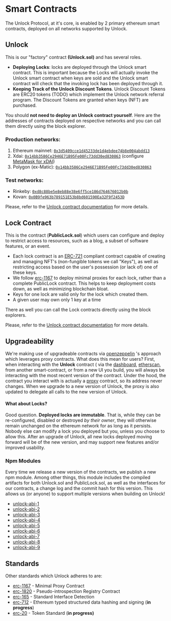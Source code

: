 # Smart Contracts

The Unlock Protocol, at it's core, is enabled by 2 primary ethereum smart contracts, deployed on all networks supported by Unlock.

## **Unlock**

This is our "factory" contract **\(Unlock.sol\)** and has several roles.

* **Deploying Locks**: locks are deployed through the Unlock smart contract. This is important because the Locks will actually invoke the Unlock smart contract when keys are sold and the Unlock smart contract will check that the invoking lock has been deployed through it.
* **Keeping Track of the Unlock Discount Tokens**. Unlock Discount Tokens are ERC20 tokens \(TODO\) which implement the Unlock network referral program. The Discount Tokens are granted when keys \(NFT\) are purchased.

You should **not need to deploy an Unlock contract yourself**. Here are the addresses of contracts deployed on respective networks and you can call them directly using the block explorer.

### Production networks:

1. Ethereum mainnet: [`0x3d5409cce1d45233de1d4ebdee74b8e004abdd13`](https://etherscan.io/address/0x3d5409cce1d45233de1d4ebdee74b8e004abdd13)
2. Xdai: [`0x14bb3586Ce2946E71B95Fe00Fc73dd30ed830863`](https://blockscout.com/xdai/mainnet/address/0x14bb3586Ce2946E71B95Fe00Fc73dd30ed830863) \(configure [MetaMask for xDAI](https://www.xdaichain.com/for-users/wallets/metamask)\)
3. Polygon \(ex-Matic\): [`0x14bb3586Ce2946E71B95Fe00Fc73dd30ed830863`](https://polygonscan.com/address/0x14bb3586Ce2946E71B95Fe00Fc73dd30ed830863)

### Test networks:

* Rinkeby: [`0xd8c88be5e8eb88e38e6ff5ce186d764676012b0b`](https://rinkeby.etherscan.io/address/0xd8c88be5e8eb88e38e6ff5ce186d764676012b0b)
* Kovan: [`0x0B9fe963b789151E53b8bd601590Ea32F9f2453D`](https://kovan.etherscan.io/address/0x0B9fe963b789151E53b8bd601590Ea32F9f2453D)

Please, refer to the [Unlock contract documentation](https://github.com/unlock-protocol/docs/tree/87a735dc37ab260759a5d6b2b5a7bc073397aa76/developers/smart-contracts/developers/smart-contracts/unlock-api.md) for more details.

## **Lock Contract**

This is the contract \(**PublicLock.sol**\) which users can configure and deploy to restrict access to resources, such as a blog, a subset of software features, or an event.

* Each lock contract is an [ERC-721](https://eips.ethereum.org/EIPS/eip-721) compliant contract capable of creating and managing NFT's \(non-fungible tokens we call "Keys"\), as well as restricting access based on the user's possession \(or lack of\) one of these keys.
* We follow [erc-1167](https://eips.ethereum.org/EIPS/eip-1167) to deploy minimal proxies for each lock, rather than a complete PublicLock contract. This helps to keep deployment costs down, as well as minimizing blockchain bloat.
* Keys for one lock are valid only for the lock which created them.
* A given user may own only 1 key at a time

There as well you can call the Lock contracts directly using the block explorers.

Please, refer to the [Unlock contract documentation](unlock-api.md) for more details.

## Upgradeability

We're making use of upgradeable contracts via [openzeppelin](https://docs.openzeppelin.com/cli/2.6/contracts-architecture) 's approach which leverages proxy contracts. What does this mean for users? First, when interacting with the **Unlock** contract \( via the [dashboard](https://app.unlock-protocol.com/dashboard/), [etherscan](https://etherscan.io/address/0x3d5409cce1d45233de1d4ebdee74b8e004abdd13#code), from another smart-contract, or from a new UI you build, you will always be interacting with the most recent version of the contract. Under the hood, the contract you interact with is actually a [proxy](https://github.com/OpenZeppelin/openzeppelin-sdk/blob/master/packages/lib/contracts/upgradeability/InitializableAdminUpgradeabilityProxy.sol) contract, so its address never changes. When we upgrade to a new version of Unlock, the proxy is also updated to delegate all calls to the new version of Unlock.

#### What about Locks?

Good question. **Deployed locks are immutable**. That is, while they can be re-configured, disabled or destroyed _by their owner_, they will otherwise remain unchanged on the ethereum network for as long as it persists. Nobody else can modify a lock you deployed but you, unless you choose to allow this. After an upgrade of Unlock, all new locks deployed moving forward will be of the new version, and may support new features and/or improved usability.

### Npm Modules

Every time we release a new version of the contracts, we publish a new npm module. Among other things, this module includes the compiled artifacts for both Unlock.sol and PublicLock.sol, as well as the interfaces for our contracts, a change log and the commit hash for this version. This allows us \(or anyone\) to support multiple versions when building on Unlock!

* [unlock-abi-1](https://www.npmjs.com/package/@unlock-protocol/unlock-abi-1)
* [unlock-abi-2](https://www.npmjs.com/package/@unlock-protocol/unlock-abi-2)
* [unlock-abi-3](https://www.npmjs.com/package/@unlock-protocol/unlock-abi-3)
* [unlock-abi-4](https://www.npmjs.com/package/@unlock-protocol/unlock-abi-4)
* [unlock-abi-5](https://www.npmjs.com/package/@unlock-protocol/unlock-abi-5)
* [unlock-abi-6](https://www.npmjs.com/package/@unlock-protocol/unlock-abi-6)
* [unlock-abi-7](https://www.npmjs.com/package/@unlock-protocol/unlock-abi-7)
* [unlock-abi-8](https://www.npmjs.com/package/@unlock-protocol/unlock-abi-8)
* [unlock-abi-9](https://www.npmjs.com/package/@unlock-protocol/unlock-abi-9)

## Standards

Other standards which Unlock adheres to are:

* [erc-1167](https://eips.ethereum.org/EIPS/eip-1167) - Minimal Proxy Contract
* [erc-1820](https://eips.ethereum.org/EIPS/eip-1820) - Pseudo-introspection Registry Contract
* [erc-165](https://eips.ethereum.org/EIPS/eip-165) - Standard Interface Detection
* [erc-712](https://eips.ethereum.org/EIPS/eip-712)  -  Ethereum typed structured data hashing and signing \(**in progress**\)
* [erc-20](https://eips.ethereum.org/EIPS/eip-20) - Token Standard  \(**in progress\)**

